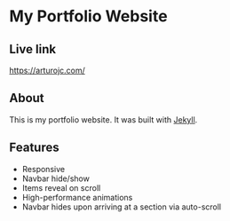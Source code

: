 # My Portfolio Website

## Live link

https://arturojc.com/

## About

This is my portfolio website. It was built with [Jekyll](https://jekyllrb.com/).

## Features
* Responsive
* Navbar hide/show
* Items reveal on scroll
* High-performance animations
* Navbar hides upon arriving at a section via auto-scroll
